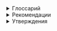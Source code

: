 <details>
<summary>
Глоссарий
</summary>

---

#### Атомарные операции (atomic operations)

Операции A и B являются атомарными, если, с точки зрения потока,
выполняющего операцию A, операция B либо была целиком выполнена
другим потоком, либо не выполнена даже частично.

---

#### Составные действия (compound actions)

Последовательность операций, которые должны выполняться
атомарно, чтобы оставаться потокобезопасными.

---

#### Мониторный/внутренний замок (monitor/intrinsic lock)

Java предоставляет встроенный замковый механизм для усиления
атомарности — синхронизированный блок, состоящий из ссылки на
объект-замок (lock) и блока кода, который будет им защищен. 
Ключевое слово `synchronized` является условным обозначением и метода,
и замка. Статические синхронизированные методы используют объект
`Class`.

```java
synchronized (lock) {
    // Обратиться к защищаемому замком совместному состоянию либо его изменить
}
```

Каждый объект Java может неявно действовать как lock для целей
синхронизации, то есть являться внутренним замком (intrinsic lock)
или мониторным замком (monitor lock). Lock автоматически приобретается выполняющим потоком 
перед входом в синхронизированный блок и автоматически освобождается, когда управление выходит из
синхронизированного блока: либо обычным путем выполнения кода,
либо путем исключения из блока. Приобрести внутренний lock можно
только при входе в синхронизированный блок или в метод, защищенный
этим lock.

---

#### Мьютекс (mutex)

Внутренние замки в Java действуют как взаимоисключающие locks —
мьютексы (mutual exclusion locks). Это означает, что lock может владеть не более чем один поток. Когда поток А пытается приобрести lock,
которым владеет поток В, он должен ждать или блокировать продвижение
до тех пор, пока В его не освободит. Если В не освободит lock никогда,
то А будет ждать вечно. Поскольку только один поток за раз может выполнять блок кода, 
защищенный замком, синхронизированные блоки, защищенные тем же lock,
выполняются атомарно. Никакой поток, выполняющий синхронизированный блок, не может наблюдать другой поток в синхронизированном
блоке, защищенном тем же lock.

---

#### Повторно входимые внутренние замки (reentrant intrinsic lock)

Когда поток запрашивает `lock`, которым уже владеет другой поток, он
блокирует продвижение. Но так как внутренние `locks` являются повторно входимыми (reentrant),
если поток пытается приобрести `lock`,
которым он уже владеет, то запрос выполнится успешно. Повторная
входимость означает, что `locks` приобретаются в расчете на один поток,
а не в расчете на один вызов, путем ассоциирования потоков с `locks`.

---

#### Volatile-переменные

Язык Java также предоставляет альтернативную, более слабую форму
синхронизации — использование volatile-переменных, обновления
которых распространяются предсказуемо всеми потоками. Переменная
`volatile` для компилятора и рабочей среды является совместной, то есть
операции над ней не будут переупорядочены с другими операциями в памяти. Volatile-переменные
не кэшируются в регистрах или кэшах, где данные скрыты от других процессоров, 
поэтому их чтение всегда возвращает самый последний результат операций записи.
Обращение к volatile-переменной не может побудить выполняющий поток к блокированию, 
что делает ее легковесным механизмом синхронизации.

Использование volatile-переменных оправданно при следующих
условиях:

1) Записи в переменную не зависят от ее текущего значения, либо есть
гарантия, что значения переменной обновляются только одним потоком.
2) Переменная не участвует в инвариантах с другими переменными состояния.
3) При обращении к переменной заранее не требуется блокировка.

---

#### Безопасность из ниоткуда

Когда поток читает переменную без синхронизации, он может увидеть
устаревшее значение, но можно утверждать, что это значение было помещено туда каким-то потоком,
а не возникло случайно. Эта гарантия безопасности называется _безопасностью из ниоткуда_.

Она применима ко всем переменным с одним исключением: 64-разрядные числовые переменные 
(с типом double и long), которые не объявлены `volatile`. Модель памяти Java требует,
чтобы операции доставки из памяти и сохранения в память были атомарными, но переменным типов
`double` и `long` разрешено воспринимать 64-разрядное чтение и запись как две отдельные 32-разрядные
операции. Если чтения и записи происходят в разных потоках, то при чтении переменной `long`
можно получить назад верхние 32 бита одного значения и нижние 32 бита другого. Таким образом,
использовать в многопоточных программах совместные `mutable` переменные с типом
`double` и `long` небезопасно, если они не объявлены `volatile` или не защищены замком.

---

####  Публикация (publishing) объекта
Это означает его доступность за пределами текущей области действия. Например, ссылка на объект
может позволить другому коду вернуть его из неприватного метода или передать его методу
в другом классе. Публикация переменных внутреннего состояния препятствует инкапсуляции и
соблюдению инвариантов, а публикация объектов до момента их полного конструирования ставит
под угрозу потокобезопасность.

Самая простая форма публикации — это ссылка в публичном статическом поле. 
Метод `initialize` создает и публикует экземпляр нового хеш-множества, сохраняя ссылку
на него в `secrets`.

```java
public static Set<Secret> secrets;

public void initializeO {
    secrets = new HashSet<>();
}
```

Публикация одного объекта может косвенно публиковать другие. Если вы добавите Secret
в опубликованное множество `secrets`, то дополнение также опубликуется, 
потому что любой код может выполнить итеративный обход множества и получить ссылку
на новый Secret.

Еще одним механизмом публикации объекта или его внутреннего состояния является публикация
экземпляра внутреннего класса. Когда класс `ThisEscape` публикует слушателя `EventListener`,
он неявно публикует и окаймляющий его экземпляр `ThisEscape`, потому что экземпляры
внутреннего класса содержат скрытую ссылку на него.

```java
@NotThreadSafe
public class ThisEscape {
    
    public ThisEscape(EventSource source) {
        source.registerListener(
            new EventListener() {
                public void onEvent(Event e) {
                    doSomething(e);
                }
            });
    }
}
```

```java
@ThreadSafe
public class SafeListener {

    private final EventListener listener;

    private SafeListener() {
        listener = new EventListener() {
            public void onEvent(Event e) {
                doSomething(e);
            }
        };
    }

    public static SafeListener newInstance(Eventsource source) {
        SafeListener safe = new SafeListener();
        source.registerListener(safe.listener);
        return safe;
    }
}
```

---

#### Ускользнувший (escaped) объект

Объект, который не вовремя публикуется.

---

#### Immutable объект

Объект является immutable, если:

1) Его состояние невозможно изменить после конструирования.
2) Все поля являются final.
3) Он надлежаще сконструирован (ссылка this не ускользает).

---

#### Фактически immutable объекты (effectively immutable)

Объекты, которые не являются immutable, но состояние которых не
будет изменено после публикации, называются фактически immutable.

---

#### Ограничение одним экземпляром (instance confinement)

Объект инкапсулируется в другой объект, к которому имеют доступ только некоторые ветви кода,
а не вся программа. Сочетание ограничения одним экземпляром и блокировки может обеспечить безопасное
использование непотокобезопасных объектов.

</details>



<details>
<summary>
Рекомендации
</summary>

---

Для сохранения непротиворечивости состояний обновляйте состояния родственных
переменных в единой атомарной операции.

```java
@NotThreadSafe
public class NumberTracker {
    
    private int previousNumber;
    private int currentNumber;
    
    public void updateNumber(int number) {
        previousNumber = currentNumber;
        currentNumber = number;
    }
}
```

```java
@ThreadSafe
public class NumberTracker {
    
    private int previousNumber;
    private int currentNumber;
    
    public synchronized void updateNumber(int number) {
        previousNumber = currentNumber;
        currentNumber = number;
    }
}
```

---

Избегайте удержания блокировки во время длительных вычислений или
операций, таких как сетевой или консольный ввод-вывод.

[Пример](concurrency-examples-5-servlet-attempts-to-cache-its-last-result)

---

Чтобы обеспечить видимость актуальных значений совместных переменных, 
синхронизируйте читающие и пишущие потоки на общем замке.

---

Не позволяйте ссылке `this` ускользнуть во время конструирования.

Распространенной ошибкой, позволяющей ссылке `this` ускользнуть,
является запуск потока из конструктора. Когда объект создает поток из
своего конструктора, он почти всегда делится своей ссылкой `this` с новым
потоком, явно или неявно. Тогда новый поток видит владеющий объект
до своего окончательного конструирования. Нет ничего плохого в создании потока в конструкторе, но лучше
не запускать поток сразу. Вместо этого добавьте метод start или initialize, запускающий собственный поток.
Это позволит делиться объектом, построение которого гарантированно завершено.

```java
@NotThreadSafe
public class ThreadExecutorService {
    
    private ExecutorService executor;

    public ThreadExecutorService() {
        this.executor = Executors.newSingleThreadExecutor();
        executor.execute(this::doSomething);
    }
    
    private void doSomething() {
        // code
    }
}
```

```java
@ThreadSafe
public class ThreadExecutorService {
    
    private ExecutorService executor;

    public ThreadExecutorService() {
        this.executor = Executors.newSingleThreadExecutor();
    }

    public void start() {
        executor.execute(this::doSomething);
    }

    private void doSomething() {
        // code
    }
}
```

---

Способы обеспечения потокобезопасности классов без необходимости синхронизации включают:

1) [Ограничением стеком](concurrency-examples-9.1-stack-confinement).
2) [ThreadLocal](concurrency-examples-9.2-thread-local).
3) [Immutable объекты](concurrency-examples-9.3-immutable-class).

---

Класс `Thread` предоставляет метод `interrupt` для прерывания потока
и для запроса о подтверждении прерывания. Каждый поток имеет boolean
свойство, представляющее статус прерванности.
Прерывание представляет собой кооперативный механизм. Когда поток A
пытается прерывать поток B, то просто просит поток B прекратить это
делать. Отменой длительных действий занимаются не потоки, а блокирующие методы.
Вызывая метод, который выдает исключение `InterruptedException`, ваш
метод также становится блокирующим и должен уметь откликаться на
прерывание. В случае библиотечного кода существует два варианта:

1) Распространить исключение `InterruptedException`. Эта политика
предусматривает неотлавливание исключения либо его отлавливание
и повторную выдачу после выполнения краткой очистки.
2) Восстановить прерывание. Когда распространить исключение невозможно (например, код является частью Runnable), необходимо
перехватить исключение и восстановить статус прерванности, вызвав
метод `interrupt` в текущем потоке, чтобы код выше в стеке вызовов
видел выполненное прерывание (пример представлен ниже).

Вариантов еще много, но существует одна вещь, которую вы не должны
делать с исключением `InterruptedException` — отлавливать его и ничего
не делать в ответ. Это лишает код выше в стеке вызовов возможности
действовать по прерыванию, из-за невидимости последнего. Единственная ситуация, в которой приемлемо проглатывание прерывания, — это
расширение класса Thread, когда вы контролируете весь код выше в стеке вызовов.

```java
public class TaskRunnable implements Runnable {
    private final BlockingQueue<Task> queue;
    
    public void run() {
        try {
            processTask(queue.take());
        } catch (InterruptedException e) {
            // восстановить статус прерванности
            Thread.currentThread().interrupt();
        }
    }
}
```

</details>



<details>
<summary>
Утверждения
</summary>

---

Потокобезопасные классы инкапсулируют любую необходимую синхронизацию сами и не нуждаются в помощи клиента.
Ни один набор операций, выполняемых последовательно либо конкурентно на экземплярах потокобезопасного класса,
не может побудить экземпляр находиться в недопустимом состоянии.

---

Все обращения к mutable переменной должны выполняться с удержанием одного и того же `lock`. 
Только тогда переменная будет надежно защищена этим `lock` от одновременного доступа нескольких потоков.

Распространенная ошибка — считать, что синхронизация должна использоваться только во время записи
в совместные переменные.

[Пример](concurrency-examples-8-mutable-integer)

---

Каждая совместная mutable переменная должна быть защищена
только одним замком.

---

Когда каждый доступ к переменной осуществляется с удержанием `lock`, только один поток за раз может к ней
обратиться. Когда класс имеет инварианты, включающие более одной переменной состояния, каждая переменная,
участвующая в инварианте, должна быть защищена тем же `lock`. Это позволит обращаться к переменным или
обновлять их в единой атомарной операции, соблюдая инвариант.

[Пример](concurrency-examples-5-servlet-attempts-to-cache-its-last-result)

---

Когда поток А выполняет синхронизированный блок, а затем поток B входит в синхронизированный блок,
защищенный тем же `lock`, значения переменных, которые были видны потоку А до освобождения `lock`, 
будут видны потоку B по приобретении `lock`. Без синхронизации видимость не гарантирована.

[Пример](concurrency-examples-8-mutable-integer)

---

Без синхронизации компилятор, процессор и рабочая среда могут запутать порядок выполнения операций.
Не стоит ожидать естественного порядка действий памяти в недостаточно синхронизированных
многопоточных программах.

[Пример](concurrency-examples-7-sharing-variables-without-sync)

---

Эффекты видимости volatile-переменной выходят за пределы ее значения. Когда поток А пишет значение
в volatile-переменную и затем поток В ее читает, значения всех переменных, которые были видны до этой
записи, становятся видимыми потоку В. Запись в volatile-переменную
похожа на выход из синхронизированного блока, а ее чтение — на вход
в него.

В любом случае на экран будет выводиться текст "Значение переменной number: 5". 
Однако, если убрать ключевое слово volatile или поменять порядок операций присваивания, 
то возможен вывод "Значение переменной number: 0", что является следствием нарушения потокобезопасности.

```java
@ThreadSafe
public class VolatileVisibility {

    private volatile boolean flag;
    private int number;

    public void writer() {
        number = 5;
        flag = true;
    }

    public void reader() {
        while (!flag) {
            Thread.yield();
        }

        System.out.println("Значение переменной number: " + number);
    }

    public static void main(String[] args) {
        VolatileVisibility object = new VolatileVisibility();

        Thread a = new Thread(object::writer);
        Thread b = new Thread(object::reader);

        a.start();
        b.start();
    }
}
```

---

Блокировка может гарантировать как видимость, так и атомарность,
а volatile-переменные гарантируют только видимость.

---

Immutable объекты всегда являются потокобезопасными.

[Пример1](concurrency-examples-5-servlet-attempts-to-cache-its-last-result)

[Пример2](concurrency-examples-9.3-immutable-class)

---

Immutable объекты могут безопасно использоваться потоками без
дополнительной синхронизации, даже когда синхронизация для их публикации не используется.
Однако если final поля ссылаются на mutable объекты, то
синхронизация по-прежнему необходима для доступа к состоянию этих
объектов.

[Пример](concurrency-examples-10-safe-publication)

---

Безопасную публикацию mutable объекта, при которой ссылка на него и его
состояние видна всем потокам в одно и то же время, можно провести
с помощью:

• инициализации объектной ссылки из статического инициализатора;

• сохранения ссылки на него в volatile-поле либо в AtomicReference;

• сохранения ссылки на него в final поле надлежаще сконструированного объекта;

• сохранения ссылки на него в поле, которое надлежаще защищается
lock.

[Пример](concurrency-examples-10-safe-publication)

---

Если поток `А` помещает объект X в потокобезопасную коллекцию `Vector`
или `synchronizedList`, а затем поток `В` извлекает его, то `В` гарантированно
видит состояние X в том виде, в каком `А` его оставил, даже если передающий код не имеет явной синхронизации.
Потокобезопасные библиотечные коллекции предлагают следующие гарантии безопасной публикации:

• ключ или значение, размещенные в Hashtable, synchronizedMap либо ConcurrentMap, безопасно публикуются в
любом потоке, который извлекает их из ассоциативного массива Мар (напрямую или через итератор);

• элемент, размещенный в `Vector`, `CopyOnWriteArrayList`, `CopyOnWriteArraySet`, `synchronizedList` 
либо `synchronizedSet`, безопасно публикуется в любом потоке, который извлекает его из коллекции;

• элемент, размещенный в `BlockingQueue` либо `ConcurrentLinkedQueue`, безопасно публикуется в любом потоке, который
извлекает его из очереди.

---

Безопасно опубликованные фактически immutable объекты могут
безопасно использоваться любым потоком без дополнительной синхронизации.

Например, класс Date является mutable, но если вы используете его
как immutable, то сэкономите на блокировке. Предположим, вы хотите поддержать ассоциативный массив Мар, 
хранящий время последнего входа каждого пользователя в систему:

```java
public Map<String, Date> lastLogin = Collections.synchronizedMap(new HashMap<>());
```

Если значения Date не изменятся после их размещения в массиве Мар, то
синхронизации в реализации synchronizedMap достаточно для безопасной
публикации значений Date, и при доступе к ним дополнительная синхронизация не потребуется.

---

Требования к публикации объекта зависят от его изменяемости:

• immutable объекты могут быть опубликованы любым механизмом;

• фактически immutable объекты должны быть безопасно опубликованы;

• mutable объекты должны быть безопасно опубликованы и быть либо потокобезопасными, либо защищенными lock.

---

Поскольку `ConcurrentHashMap` не заперт для эксклюзивного
доступа, нет возможности использовать блокировку на стороне клиента для
создания новых атомарных операций. Однако ряд составных операций («добавить, если отсутствует», «удалить, если равно»
и «заменить, если равно») сразу задаются интерфейсом `ConcurrentMap` как
атомарные.

---

Класс `CopyOnWriteArrayList` целесообразно использовать только тогда, когда
итеративный обход встречается гораздо чаще, чем изменение.
Например, доставка уведомления требует итеративного обхода списка
зарегистрированных слушателей и вызова каждого из них, а регистрация
или дерегистрация слушателей происходят гораздо реже.

---

</details>